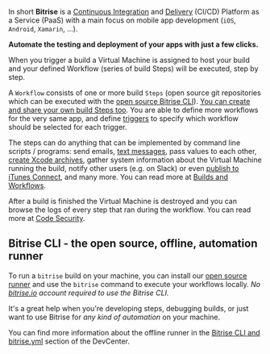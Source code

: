 In short __Bitrise__ is a [Continuous Integration](https://en.wikipedia.org/wiki/Continuous_integration)
and [Delivery](https://en.wikipedia.org/wiki/Continuous_delivery) (CI/CD) Platform as a Service (PaaS)
with a main focus on mobile app development (`iOS`, `Android`, `Xamarin`, ...).

__Automate the testing and deployment of your apps with just a few clicks.__

When you trigger a build a Virtual Machine is assigned to host
your build and your defined Workflow (series of build Steps) will be executed, step by step.

A `Workflow` consists of one or more build `Steps` (open source git repositories
which can be executed with the [open source Bitrise CLI](https://www.bitrise.io/cli)).
[You can create and share your own build Steps too](https://github.com/bitrise-steplib/step-template).
You are able to define more workflows for the very same app,
and define [triggers](https://bitrise-io.github.io/devcenter/webhooks/trigger-map/) to specify which workflow should be selected for
each trigger.

The steps can do anything that can be implemented by command line scripts / programs:
send emails, [text messages](https://github.com/bitrise-io/steps-sms-text-message),
pass values to each other, [create Xcode archives](https://github.com/bitrise-io/steps-xcode-archive),
gather system information about the Virtual Machine
running the build, notify other users (e.g. on Slack)
or even [publish to iTunes Connect](https://github.com/bitrise-io/steps-deploy-to-itunesconnect-deliver), and many more.
You can read more at [Builds and Workflows](/getting-started/builds-and-workflows).

After a build is finished the Virtual Machine is destroyed and you can browse
the logs of every step that ran during the workflow.
You can read more at [Code Security](/getting-started/code-security).


## Bitrise CLI - the open source, offline, automation runner

To run a `bitrise` build on your machine, you can install our [open source runner](https://www.bitrise.io/cli)
and use the `bitrise` command to execute your workflows locally.
_No [bitrise.io](https://www.bitrise.io) account required to use the Bitrise CLI._

It's a great help when you're developing steps, debugging builds,
or just want to use Bitrise for _any kind of automation_ on your machine.

You can find more information about the offline runner
in the [Bitrise CLI and bitrise.yml](/bitrise-cli/) section of the DevCenter.
